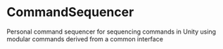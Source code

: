 # CommandSequencer
Personal command sequencer for sequencing commands in Unity using modular commands derived from a common interface
